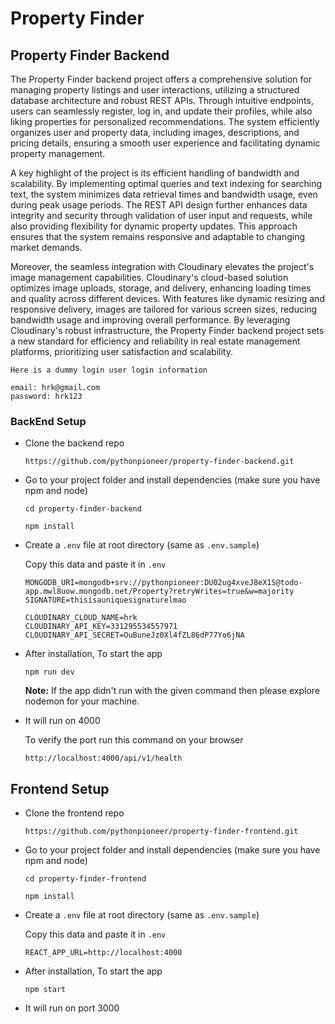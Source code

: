 # Property Finder

## Property Finder Backend

The Property Finder backend project offers a comprehensive solution for managing property listings and user interactions, utilizing a structured database architecture and robust REST APIs. Through intuitive endpoints, users can seamlessly register, log in, and update their profiles, while also liking properties for personalized recommendations. The system efficiently organizes user and property data, including images, descriptions, and pricing details, ensuring a smooth user experience and facilitating dynamic property management.

A key highlight of the project is its efficient handling of bandwidth and scalability. By implementing optimal queries and text indexing for searching text, the system minimizes data retrieval times and bandwidth usage, even during peak usage periods. The REST API design further enhances data integrity and security through validation of user input and requests, while also providing flexibility for dynamic property updates. This approach ensures that the system remains responsive and adaptable to changing market demands.

Moreover, the seamless integration with Cloudinary elevates the project's image management capabilities. Cloudinary's cloud-based solution optimizes image uploads, storage, and delivery, enhancing loading times and quality across different devices. With features like dynamic resizing and responsive delivery, images are tailored for various screen sizes, reducing bandwidth usage and improving overall performance. By leveraging Cloudinary's robust infrastructure, the Property Finder backend project sets a new standard for efficiency and reliability in real estate management platforms, prioritizing user satisfaction and scalability.

```
Here is a dummy login user login information

email: hrk@gmail.com
password: hrk123
```

### BackEnd Setup

- Clone the backend repo

      https://github.com/pythonpioneer/property-finder-backend.git

- Go to your project folder and install dependencies (make sure you have npm and node)

  ```
  cd property-finder-backend
  ```
  ```
  npm install
  ```
- Create a `.env` file at root directory (same as `.env.sample`)

   Copy this data and paste it in `.env`
  
  ```
  MONGODB_URI=mongodb+srv://pythonpioneer:DU02ug4xveJ8eX1S@todo-app.mwl8uow.mongodb.net/Property?retryWrites=true&w=majority
  SIGNATURE=thisisauniquesignaturelmao

  CLOUDINARY_CLOUD_NAME=hrk
  CLOUDINARY_API_KEY=331295534557971
  CLOUDINARY_API_SECRET=OuBuneJz0Xl4fZL86dP77Yo6jNA
  ```

- After installation, To start the app

      npm run dev
  **Note:** If the app didn't run with the given command then please explore nodemon for your machine.
  
- It will run on 4000

  To verify the port run this command on your browser
  
      http://localhost:4000/api/v1/health


## Frontend Setup

- Clone the frontend repo

      https://github.com/pythonpioneer/property-finder-frontend.git

- Go to your project folder and install dependencies (make sure you have npm and node)

  ```
  cd property-finder-frontend
  ```
  ```
  npm install
  ```
  
- Create a `.env` file at root directory (same as `.env.sample`)

   Copy this data and paste it in `.env`
  
  ```
  REACT_APP_URL=http://localhost:4000
  ```

- After installation, To start the app

      npm start

- It will run on port 3000
  
